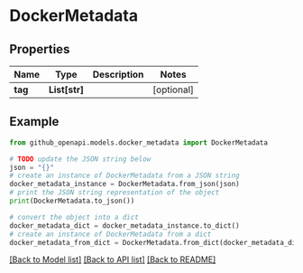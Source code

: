 # DockerMetadata


## Properties

Name | Type | Description | Notes
------------ | ------------- | ------------- | -------------
**tag** | **List[str]** |  | [optional] 

## Example

```python
from github_openapi.models.docker_metadata import DockerMetadata

# TODO update the JSON string below
json = "{}"
# create an instance of DockerMetadata from a JSON string
docker_metadata_instance = DockerMetadata.from_json(json)
# print the JSON string representation of the object
print(DockerMetadata.to_json())

# convert the object into a dict
docker_metadata_dict = docker_metadata_instance.to_dict()
# create an instance of DockerMetadata from a dict
docker_metadata_from_dict = DockerMetadata.from_dict(docker_metadata_dict)
```
[[Back to Model list]](../README.md#documentation-for-models) [[Back to API list]](../README.md#documentation-for-api-endpoints) [[Back to README]](../README.md)


